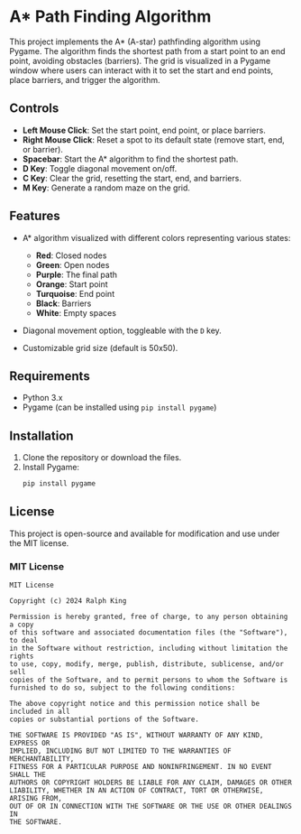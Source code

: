 # A* Path Finding Algorithm

This project implements the A* (A-star) pathfinding algorithm using Pygame. The algorithm finds the shortest path from a start point to an end point, avoiding obstacles (barriers). The grid is visualized in a Pygame window where users can interact with it to set the start and end points, place barriers, and trigger the algorithm.

## Controls

- **Left Mouse Click**: Set the start point, end point, or place barriers.
- **Right Mouse Click**: Reset a spot to its default state (remove start, end, or barrier).
- **Spacebar**: Start the A* algorithm to find the shortest path.
- **D Key**: Toggle diagonal movement on/off.
- **C Key**: Clear the grid, resetting the start, end, and barriers.
- **M Key**: Generate a random maze on the grid.

## Features

- A* algorithm visualized with different colors representing various states:
  - **Red**: Closed nodes
  - **Green**: Open nodes
  - **Purple**: The final path
  - **Orange**: Start point
  - **Turquoise**: End point
  - **Black**: Barriers
  - **White**: Empty spaces

- Diagonal movement option, toggleable with the `D` key.
- Customizable grid size (default is 50x50).

## Requirements

- Python 3.x
- Pygame (can be installed using `pip install pygame`)

## Installation

1. Clone the repository or download the files.
2. Install Pygame:
   ```bash
   pip install pygame


## License

This project is open-source and available for modification and use under the MIT license.

### MIT License

```
MIT License

Copyright (c) 2024 Ralph King

Permission is hereby granted, free of charge, to any person obtaining a copy
of this software and associated documentation files (the "Software"), to deal
in the Software without restriction, including without limitation the rights
to use, copy, modify, merge, publish, distribute, sublicense, and/or sell
copies of the Software, and to permit persons to whom the Software is
furnished to do so, subject to the following conditions:

The above copyright notice and this permission notice shall be included in all
copies or substantial portions of the Software.

THE SOFTWARE IS PROVIDED "AS IS", WITHOUT WARRANTY OF ANY KIND, EXPRESS OR
IMPLIED, INCLUDING BUT NOT LIMITED TO THE WARRANTIES OF MERCHANTABILITY,
FITNESS FOR A PARTICULAR PURPOSE AND NONINFRINGEMENT. IN NO EVENT SHALL THE
AUTHORS OR COPYRIGHT HOLDERS BE LIABLE FOR ANY CLAIM, DAMAGES OR OTHER
LIABILITY, WHETHER IN AN ACTION OF CONTRACT, TORT OR OTHERWISE, ARISING FROM,
OUT OF OR IN CONNECTION WITH THE SOFTWARE OR THE USE OR OTHER DEALINGS IN
THE SOFTWARE.
```
